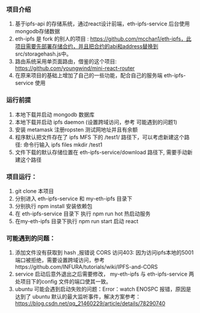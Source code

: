 ### 项目介绍
1. 基于ipfs-api 的存储系统，通过react设计前端，eth-ipfs-service 后台使用 mongodb存储数据
2. eth-ipfs 是 fork 的别人的项目 : https://github.com/mcchan1/eth-ipfs，此项目需要先部署存储合约，并且把合约的abi和address替换到 src/storagehash.js中。
3. 路由系统采用单页面路由，借鉴的这个项目: https://github.com/youngwind/mini-react-router
4. 在原来项目的基础上增加了自己的一些功能，配合自己的服务端 eth-ipfs-service 使用

### 运行前提
1. 本地下载并启动 mongodb 数据库
2. 本地下载并启动 ipfs daemon (设置跨域访问，参考 可能遇到的问题1)
3. 安装 metamask 注册ropsten 测试网地址并且有余额
4. 程序默认把文件存在了 ipfs MFS 下的 /test1/ 路径下，可以考虑新建这个路径: 命令行输入 ipfs files mkdir /test1
5. 文件下载的默认存储位置在 eth-ipfs-service/download 路径下, 需要手动新建这个路径

### 项目运行：
1. git clone 本项目
2. 分别进入 eth-ipfs-service 和 my-eth-ipfs 目录下
3. 分别执行 npm install 安装依赖包
4. 在 eth-ipfs-service 目录下 执行 npm run hot  热启动服务
5. 在my-eth-ipfs 目录下执行 npm run start 启动 react

### 可能遇到的问题：
1. 添加文件没有获取到 hash ,报错说 CORS 访问403: 因为访问ipfs本地的5001端口被拒绝，需要设置跨域访问，参考https://github.com/INFURA/tutorials/wiki/IPFS-and-CORS
2. service 启动后意外退出之后需要修改， my-eth-ipfs 与 eth-ipfs-service 两处项目下的config 文件的端口使其一致。
3. ubuntu 可能会遇到启动失败的问题：Error：watch ENOSPC 报错，原因是达到了 ubuntu 默认的最大监听事件，解决方案参考：https://blog.csdn.net/qq_21460229/article/details/78290740